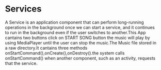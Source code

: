 # Services
A Service is an application component that can perform long-running operations in the background once we can start a service, and it
continues to run in the background even if the user switches to another.This App cantains two buttons click on START SONG button the music
will play by using MediaPlayer until the user can stop the music.The Music file stored in a raw directory.It cantains three methods onStartCommand(),onCreate(),onDestroy().the system calls onStartCommand() when another component, such as an activity, requests that the service.
